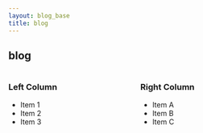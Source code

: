 ```yaml
---
layout: blog_base
title: blog
---
```


## blog

<div style="display: flex; justify-content: space-between;">

<div style="width: 48%;">

### **Left Column**
- Item 1  
- Item 2  
- Item 3  

</div>

<div style="width: 48%;">

### **Right Column**
- Item A  
- Item B  
- Item C  

</div>

</div>
